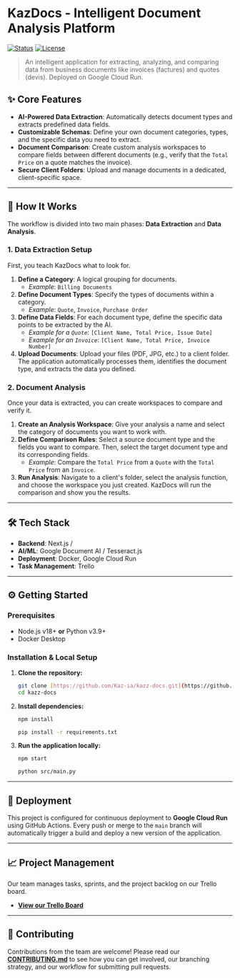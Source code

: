 # KazDocs - Intelligent Document Analysis Platform

[![Status](https://img.shields.io/badge/status-active-success.svg)](https://github.com/Kaz-ia/kazz-docs)
[![License](https://img.shields.io/badge/license-MIT-blue.svg)](/LICENSE)

> An intelligent application for extracting, analyzing, and comparing data from business documents like invoices (factures) and quotes (devis). Deployed on Google Cloud Run.

## ✨ Core Features

-   **AI-Powered Data Extraction**: Automatically detects document types and extracts predefined data fields.
-   **Customizable Schemas**: Define your own document categories, types, and the specific data you need to extract.
-   **Document Comparison**: Create custom analysis workspaces to compare fields between different documents (e.g., verify that the `Total Price` on a quote matches the invoice).
-   **Secure Client Folders**: Upload and manage documents in a dedicated, client-specific space.

---

## 🚀 How It Works

The workflow is divided into two main phases: **Data Extraction** and **Data Analysis**.

### 1. Data Extraction Setup

First, you teach KazDocs what to look for.

1.  **Define a Category**: A logical grouping for documents.
    * *Example*: `Billing Documents`
2.  **Define Document Types**: Specify the types of documents within a category.
    * *Example*: `Quote`, `Invoice`, `Purchase Order`
3.  **Define Data Fields**: For each document type, define the specific data points to be extracted by the AI.
    * *Example for a `Quote`*: `[Client Name, Total Price, Issue Date]`
    * *Example for an `Invoice`*: `[Client Name, Total Price, Invoice Number]`
4.  **Upload Documents**: Upload your files (PDF, JPG, etc.) to a client folder. The application automatically processes them, identifies the document type, and extracts the data you defined.

### 2. Document Analysis

Once your data is extracted, you can create workspaces to compare and verify it.

1.  **Create an Analysis Workspace**: Give your analysis a name and select the category of documents you want to work with.
2.  **Define Comparison Rules**: Select a source document type and the fields you want to compare. Then, select the target document type and its corresponding fields.
    * *Example*: Compare the `Total Price` from a `Quote` with the `Total Price` from an `Invoice`.
3.  **Run Analysis**: Navigate to a client's folder, select the analysis function, and choose the workspace you just created. KazDocs will run the comparison and show you the results.

---

## 🛠️ Tech Stack

-   **Backend**: Next.js / 
-   **AI/ML**: Google Document AI / Tesseract.js
-   **Deployment**: Docker, Google Cloud Run
-   **Task Management**: Trello

---

## ⚙️ Getting Started

### Prerequisites

-   Node.js v18+ **or** Python v3.9+
-   Docker Desktop

### Installation & Local Setup

1.  **Clone the repository:**
    ```sh
    git clone [https://github.com/Kaz-ia/kazz-docs.git](https://github.com/Kaz-ia/kazz-docs.git)
    cd kazz-docs
    ```

2.  **Install dependencies:**
    ```sh
    npm install
    ```
    ```sh
    pip install -r requirements.txt
    ```

3.  **Run the application locally:**
    ```sh
    npm start
    ```
    ```sh
    python src/main.py
    ```

---

## 🚀 Deployment

This project is configured for continuous deployment to **Google Cloud Run** using GitHub Actions. Every push or merge to the `main` branch will automatically trigger a build and deploy a new version of the application.

---

## 📈 Project Management

Our team manages tasks, sprints, and the project backlog on our Trello board.

-   **[View our Trello Board](https://trello.com/b/8ZAohWE5/kaz-docs-migration)**

---

## 🤝 Contributing

Contributions from the team are welcome! Please read our [**CONTRIBUTING.md**](/CONTRIBUTING.md) to see how you can get involved, our branching strategy, and our workflow for submitting pull requests.
